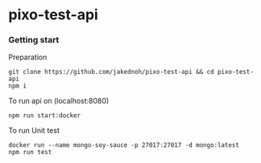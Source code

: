 # pixo-test-api

### Getting start

Preparation
```shell
git clone https://github.com/jakednoh/pixo-test-api && cd pixo-test-api
npm i
```

To run api on (localhost:8080)
```shell
npm run start:docker
```

To run Unit test
```shell
docker run --name mongo-soy-sauce -p 27017:27017 -d mongo:latest
npm run test
   ```